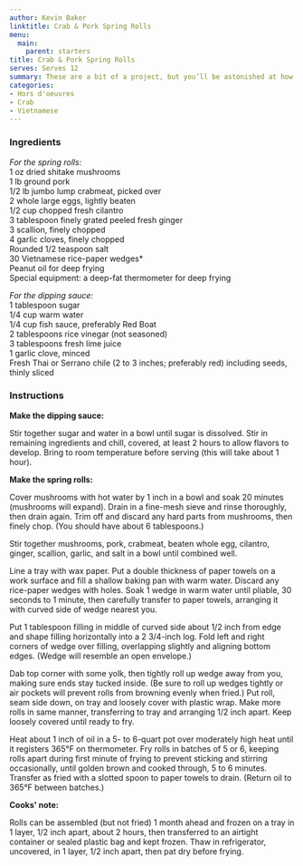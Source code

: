 ```yaml
---
author: Kevin Baker
linktitle: Crab & Pork Spring Rolls
menu:
  main:
    parent: starters
title: Crab & Pork Spring Rolls
serves: Serves 12
summary: These are a bit of a project, but you’ll be astonished at how good they are! The pork is critical in these crisp little rolls — the pork fat brings all of the other flavors together and provides an intensity and tenderness to the delicate crab.  Don’t skip the pungent, kicky dipping sauce; it’s key to the flavor profile of this dish. This recipe can easily be halved.
categories:
- Hors d'oeuvres 
- Crab
- Vietnamese
---
```

### Ingredients

<div class="ingredient-list">

*For the spring rolls:*  
1 oz dried shitake mushrooms  
1 lb ground pork  
1/2 lb jumbo lump crabmeat, picked over  
2 whole large eggs, lightly beaten  
1/2 cup chopped fresh cilantro  
3 tablespoon finely grated peeled fresh ginger  
3 scallion, finely chopped  
4 garlic cloves, finely chopped  
Rounded 1/2 teaspoon salt  
30 Vietnamese rice-paper  wedges*  
Peanut oil for deep frying  
Special equipment: a deep-fat thermometer for deep frying  
  
*For the dipping sauce:*  
1 tablespoon sugar  
1/4 cup warm water  
1/4 cup fish sauce, preferably Red Boat  
2 tablespoons rice vinegar (not seasoned)  
3 tablespoons fresh lime juice  
1 garlic clove, minced  
Fresh Thai or Serrano chile (2 to 3 inches; preferably red) including seeds, thinly sliced   

</div>

### Instructions

**Make the dipping sauce:**   

Stir together sugar and water in a bowl until sugar is dissolved. Stir in remaining ingredients and chill, covered, at least 2 hours to allow flavors to develop. Bring to room temperature before serving (this will take about 1 hour).

**Make the spring rolls:**

Cover mushrooms with hot water by 1 inch in a bowl and soak 20 minutes (mushrooms will expand). Drain in a fine-mesh sieve and rinse thoroughly, then drain again. Trim off and discard any hard parts from mushrooms, then finely chop. (You should have about 6 tablespoons.)

Stir together mushrooms, pork, crabmeat, beaten whole egg, cilantro, ginger, scallion, garlic, and salt in a bowl until combined well.

Line a tray with wax paper. Put a double thickness of paper towels on a work surface and fill a shallow baking pan with warm water. Discard any rice-paper wedges with holes. Soak 1 wedge in warm water until pliable, 30 seconds to 1 minute, then carefully transfer to paper towels, arranging it with curved side of wedge nearest you.

Put 1 tablespoon filling in middle of curved side about 1/2 inch from edge and shape filling horizontally into a 2 3/4-inch log. Fold left and right corners of wedge over filling, overlapping slightly and aligning bottom edges. (Wedge will resemble an open envelope.)

Dab top corner with some yolk, then tightly roll up wedge away from you, making sure ends stay tucked inside. (Be sure to roll up wedges tightly or air pockets will prevent rolls from browning evenly when fried.) Put roll, seam side down, on tray and loosely cover with plastic wrap. Make more rolls in same manner, transferring to tray and arranging 1/2 inch apart. Keep loosely covered until ready to fry.

Heat about 1 inch of oil in a 5- to 6-quart pot over moderately high heat until it registers 365°F on thermometer. Fry rolls in batches of 5 or 6, keeping rolls apart during first minute of frying to prevent sticking and stirring occasionally, until golden brown and cooked through, 5 to 6 minutes. Transfer as fried with a slotted spoon to paper towels to drain. (Return oil to 365°F between batches.)

**Cooks' note:**

Rolls can be assembled (but not fried) 1 month ahead and frozen on a tray in 1 layer, 1/2 inch apart, about 2 hours, then transferred to an airtight container or sealed plastic bag and kept frozen. Thaw in refrigerator, uncovered, in 1 layer, 1/2 inch apart, then pat dry before frying.
